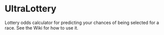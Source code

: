 # UltraLottery
Lottery odds calculator for predicting your chances of being selected for a race.  See the Wiki for how to use it.
